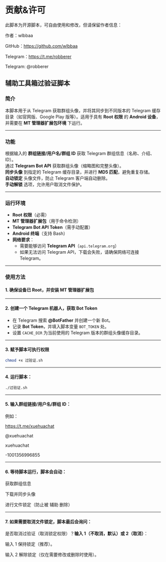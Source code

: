 # **贡献&许可**

此脚本为开源脚本，可自由使用和修改，但请保留作者信息：

作者：wlbbaa

GitHub：https://github.com/wlbbaa

Telegram：https://t.me/robberer

Telegram: @robberer

## **辅助工具箱过验证脚本**  

### **简介**  
本脚本用于从 Telegram 获取群组头像，并将其同步到不同版本的 Telegram 缓存目录（如官网版、Google Play 版等）。适用于具有 **Root 权限** 的 **Android 设备**，并需要在 **MT 管理器扩展包环境** 下运行。  

---

### **功能**  
 根据输入的 **群组链接/用户名/群组 ID** 获取 Telegram 群组信息（名称、介绍、ID）。  
 通过 **Telegram Bot API** 获取群组头像（缩略图和完整头像）。  
 **同步头像** 到指定的 Telegram 缓存目录，并进行 **MD5 匹配**，避免重复存储。  
 **自动锁定** 头像文件，防止 Telegram 客户端自动删除。  
 **手动解锁** 选项，允许用户取消文件保护。  

---

### **运行环境**  
- **Root 权限**（必需）  
- **MT 管理器扩展包**（用于命令检测）  
- **Telegram Bot API Token**（需手动配置）  
- **Android 终端**（支持 Bash）  
- **网络要求**：  
  - 需要能够访问 **Telegram API**（`api.telegram.org`）  
  - 如果无法访问 Telegram API，下载会失败，请确保网络可连接 Telegram。  

---

### **使用方法**  

#### **1. 确保设备已 Root，并安装 MT 管理器扩展包**  

---

#### **2. 创建一个 Telegram 机器人，获取 Bot Token**  
- 在 Telegram 搜索 **@BotFather** 并创建一个新 Bot。  
- 记录 **Bot Token**，并填入脚本变量 `BOT_TOKEN` 处。  
- 设置 `CACHE_DIR` 为当前使用的 Telegram 版本的群组头像缓存目录。  

---

#### **3. 赋予脚本可执行权限**  
```sh
chmod +x 过验证.sh
```

---

#### **4. 运行脚本：**
```sh
./过验证.sh
```

---

#### **5. 输入群组链接/用户名/群组 ID：**

例如：

https://t.me/xuehuachat

@xuehuachat

xuehuachat

-1001356996855

---

#### **6. 等待脚本运行，脚本会自动：**

获取群组信息

下载并同步头像

进行文件锁定（防止被 辅助 删除）

---

#### **7. 如果需要取消文件锁定，脚本最后会询问：**

是否取消过验证（取消锁定权限）？**输入 1（不取消，默认）或 2（取消）**：

输入 1 保持锁定（推荐）。

输入 2 解除锁定（仅在需要修改或删除时使用）。
